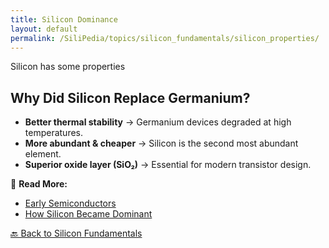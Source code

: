 ```yaml
---
title: Silicon Dominance
layout: default
permalink: /SiliPedia/topics/silicon_fundamentals/silicon_properties/
---
```


Silicon has some properties

## **Why Did Silicon Replace Germanium?**
- **Better thermal stability** → Germanium devices degraded at high temperatures.
- **More abundant & cheaper** → Silicon is the second most abundant element.
- **Superior oxide layer (SiO₂)** → Essential for modern transistor design.

📖 **Read More:**
- [Early Semiconductors](silicon_properties/)
- [How Silicon Became Dominant](silicon_dominance/)

[🔙 Back to Silicon Fundamentals](../index.md)